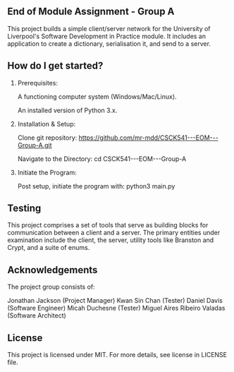 **End of Module Assignment - Group A**
------ 

This project builds a simple client/server network for the University of Liverpool's Software Development in Practice module.
It includes an application to create a dictionary, serialisation it, and send to a server.


**How do I get started?**
------
1. Prerequisites:

   A functioning computer system (Windows/Mac/Linux).

   An installed version of Python 3.x.

2. Installation & Setup:

   Clone git repository: https://github.com/mr-mdd/CSCK541---EOM---Group-A.git

   Navigate to the Directory: cd CSCK541---EOM---Group-A

3. Initiate the Program:

   Post setup, initiate the program with: python3 main.py


**Testing**
------
This project comprises a set of tools that serve as building blocks for communication between a client and a server. The primary entities under examination include the client, the server, utility tools like Branston and Crypt, and a suite of enums.


**Acknowledgements**
------
The project group consists of:

Jonathan Jackson (Project Manager)
Kwan Sin Chan (Tester)
Daniel Davis (Software Engineer)
Micah Duchesne (Tester)
Miguel Aires Ribeiro Valadas (Software Architect)

**License**
------
This project is licensed under MIT.
For more details, see license in LICENSE file.
